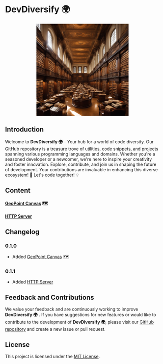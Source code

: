 
# DevDiversify 🌍
 
<div style="text-align:center">
  <img src="logo.png" alt="Logo" width="300" height="300" />
</div>

## Introduction

Welcome to **DevDiversify 🌍** - Your hub for a world of code diversity. Our GitHub repository is a treasure trove of utilities, code snippets, and projects spanning various programming languages and domains. Whether you're a seasoned developer or a newcomer, we're here to inspire your creativity and foster innovation. Explore, contribute, and join us in shaping the future of development. Your contributions are invaluable in enhancing this diverse ecosystem! 🚀 Let's code together! 💡

## Content
#### [GeoPoint Canvas](geopointcanvas/README.md) 🗺️
#### [HTTP Server](httpserver/README.md)


## Changelog
### 0.1.0
- Added [GeoPoint Canvas](geopointcanvas/README.md) 🗺️
### 0.1.1
- Added [HTTP Server](httpserver/README.md)

## Feedback and Contributions

We value your feedback and are continuously working to improve **DevDiversify 🌍** . If you have suggestions for new features or would like to contribute to the development of **DevDiversify 🌍**, please visit our [GitHub repository](https://github.com/Frank40790/DevDiversify) and create a new issue or pull request.


## License

This project is licensed under the [MIT License](LICENSE.md).

